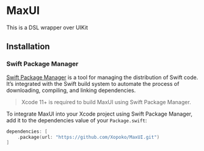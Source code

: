 # MaxUI
This is a DSL wrapper over UIKit

## Installation

### Swift Package Manager

[Swift Package Manager](https://swift.org/package-manager/) is a tool for managing the distribution of Swift code. It’s integrated with the Swift build system to automate the process of downloading, compiling, and linking dependencies.

> Xcode 11+ is required to build MaxUI using Swift Package Manager.

To integrate MaxUI into your Xcode project using Swift Package Manager, add it to the dependencies value of your `Package.swift`:

```swift
dependencies: [
    .package(url: "https://github.com/Xopoko/MaxUI.git")
]
```
